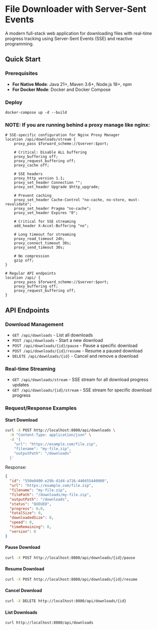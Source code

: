 # File Downloader with Server-Sent Events

A modern full-stack web application for downloading files with real-time progress tracking using Server-Sent Events (SSE) and reactive programming.

## Quick Start

### Prerequisites

- **For Native Mode**: Java 21+, Maven 3.6+, Node.js 18+, npm
- **For Docker Mode**: Docker and Docker Compose

### Deploy
`docker-compose up -d --build`

### NOTE: If you are running behind a proxy manage like nginx:
```
# SSE-specific configuration for Nginx Proxy Manager
location /api/downloads/stream {
    proxy_pass $forward_scheme://$server:$port;
    
    # Critical: Disable ALL buffering
    proxy_buffering off;
    proxy_request_buffering off;
    proxy_cache off;
    
    # SSE headers
    proxy_http_version 1.1;
    proxy_set_header Connection "";
    proxy_set_header Upgrade $http_upgrade;
    
    # Prevent caching
    proxy_set_header Cache-Control "no-cache, no-store, must-revalidate";
    proxy_set_header Pragma "no-cache";
    proxy_set_header Expires "0";
    
    # Critical for SSE streaming
    add_header X-Accel-Buffering "no";
    
    # Long timeout for streaming
    proxy_read_timeout 24h;
    proxy_connect_timeout 30s;
    proxy_send_timeout 30s;
    
    # No compression
    gzip off;
}

# Regular API endpoints
location /api/ {
    proxy_pass $forward_scheme://$server:$port;
    proxy_buffering off;
    proxy_request_buffering off;
}
```


## API Endpoints

### Download Management
- `GET /api/downloads` - List all downloads
- `POST /api/downloads` - Start a new download
- `POST /api/downloads/{id}/pause` - Pause a specific download
- `POST /api/downloads/{id}/resume` - Resume a paused download
- `DELETE /api/downloads/{id}` - Cancel and remove a download

### Real-time Streaming
- `GET /api/downloads/stream` - SSE stream for all download progress updates
- `GET /api/downloads/{id}/stream` - SSE stream for specific download progress

### Request/Response Examples

#### Start Download
```bash
curl -X POST http://localhost:8080/api/downloads \
  -H "Content-Type: application/json" \
  -d '{
    "url": "https://example.com/file.zip",
    "filename": "my-file.zip",
    "outputPath": "/downloads"
  }'
```

Response:
```json
{
  "id": "550e8400-e29b-41d4-a716-446655440000",
  "url": "https://example.com/file.zip",
  "filename": "my-file.zip",
  "filePath": "/downloads/my-file.zip",
  "outputPath": "/downloads",
  "status": "QUEUED",
  "progress": 0.0,
  "totalSize": 0,
  "downloadedSize": 0,
  "speed": 0,
  "timeRemaining": 0,
  "version": 0
}
```

#### Pause Download
```bash
curl -X POST http://localhost:8080/api/downloads/{id}/pause
```

#### Resume Download
```bash
curl -X POST http://localhost:8080/api/downloads/{id}/resume
```

#### Cancel Download
```bash
curl -X DELETE http://localhost:8080/api/downloads/{id}
```

#### List Downloads
```bash
curl http://localhost:8080/api/downloads
```

